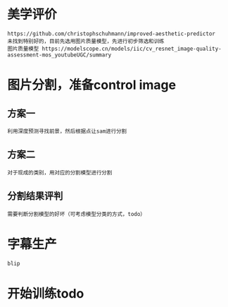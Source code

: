 # 美学评价

    https://github.com/christophschuhmann/improved-aesthetic-predictor
    未找到特别好的，目前先选用图片质量模型，先进行初步筛选和训练
    图片质量模型 https://modelscope.cn/models/iic/cv_resnet_image-quality-assessment-mos_youtubeUGC/summary

# 图片分割，准备control image

## 方案一

    利用深度预测寻找前景，然后根据点让sam进行分割

## 方案二

    对于现成的类别，用对应的分割模型进行分割

## 分割结果评判

    需要判断分割模型的好坏（可考虑模型分类的方式，todo）

# 字幕生产

    blip

# 开始训练todo